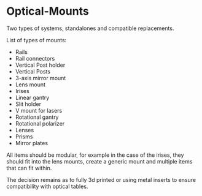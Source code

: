 # Optical-Mounts

Two types of systems, standalones and compatible replacements.

List of types of mounts:
- Rails
- Rail connectors
- Vertical Post holder
- Vertical Posts
- 3-axis mirror mount
- Lens mount
- Irises
- Linear gantry
- Slit holder
- V mount for lasers
- Rotational gantry
- Rotational polarizer
- Lenses
- Prisms
- Mirror plates

All items should be modular, for example in the case of the irises, they should fit into the lens mounts, create a generic mount and multiple items that can fit within.

The decision remains as to fully 3d printed or using metal inserts to ensure compatibility with optical tables.
